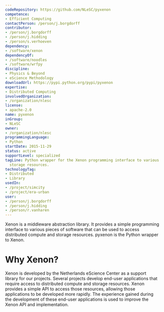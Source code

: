 ```yaml
---
codeRepository: https://github.com/NLeSC/pyxenon
competence:
- Efficient Computing
contactPerson: /person/j.borgdorff
contributor:
- /person/j.borgdorff
- /person/j.hidding
- /person/s.verhoeven
dependency:
- /software/xenon
dependencyOf:
- /software/noodles
- /software/wrfpy
discipline:
- Physics & Beyond
- eScience Methodology
downloadUrl: https://pypi.python.org/pypi/pyxenon
expertise:
- Distributed Computing
involvedOrganization:
- /organization/nlesc
license:
- apache-2.0
name: pyxenon
inGroup:
- NLeSC
owner:
- /organization/nlesc
programmingLanguage:
- Python
startDate: 2015-11-29
status: active
supportLevel: specialized
tagLine: Python wrapper for the Xenon programming interface to various compute and
  storage resources.
technologyTag:
- Distributed
- Library
usedIn:
- /project/simcity
- /project/era-urban
user:
- /person/j.borgdorff
- /person/j.hidding
- /person/r.vanharen
---
```

Xenon is a middleware abstraction library. It provides a simple
programming interface to various pieces of software that can be used to
access distributed compute and storage resources. pyxenon is the Python
wrapper to Xenon.

# Why Xenon?

Xenon is developed by the Netherlands eScience Center as a support
library for our projects. Several projects develop end-user applications
that require access to distributed compute and storage resources. Xenon
provides a simple API to access those resources, allowing those
applications to be developed more rapidly. The experience gained during
the development of these end-user applications is used to improve the
Xenon API and implementation.
